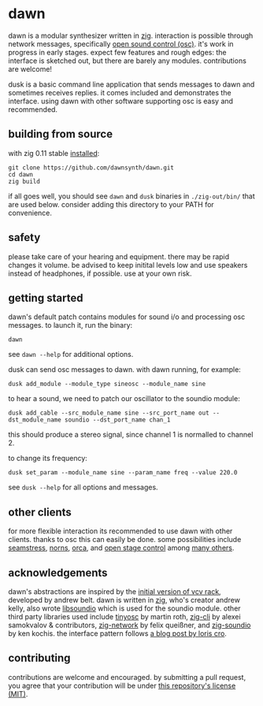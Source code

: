 # dawn

dawn is a modular synthesizer written in [zig](https://ziglang.org).
interaction is possible through network messages, specifically [open sound control (osc)](https://en.wikipedia.org/wiki/Open_Sound_Control).
it's work in progress in early stages.
expect few features and rough edges: the interface is sketched out, but there are barely any modules.
contributions are welcome!

dusk is a basic command line application that sends messages to dawn and sometimes receives replies. 
it comes included and demonstrates the interface. 
using dawn with other software supporting osc is easy and recommended.


## building from source

with zig 0.11 stable [installed](https://ziglang.org/learn/getting-started/#installing-zig):
```shell
git clone https://github.com/dawnsynth/dawn.git
cd dawn
zig build
```

if all goes well, you should see `dawn` and `dusk` binaries in `./zig-out/bin/` that are used below.
consider adding this directory to your PATH for convenience.


## safety

please take care of your hearing and equipment.
there may be rapid changes it volume.
be advised to keep initital levels low and use speakers instead of headphones, if possible.
use at your own risk.


## getting started

dawn's default patch contains modules for sound i/o and processing osc messages. 
to launch it, run the binary:
```shell
dawn
```

see `dawn --help` for additional options.

dusk can send osc messages to dawn. with dawn running, for example:
```shell
dusk add_module --module_type sineosc --module_name sine
```

to hear a sound, we need to patch our oscillator to the soundio module:
```shell
dusk add_cable --src_module_name sine --src_port_name out --dst_module_name soundio --dst_port_name chan_1
```
this should produce a stereo signal, since channel 1 is normalled to channel 2.

to change its frequency:
```shell
dusk set_param --module_name sine --param_name freq --value 220.0
```

see `dusk --help` for all options and messages.


## other clients

for more flexible interaction its recommended to use dawn with other clients.
thanks to osc this can easily be done. 
some possibilities include [seamstress](https://github.com/ryleelyman/seamstress), [norns](https://monome.org/docs/norns/), [orca](https://github.com/hundredrabbits/Orca), and [open stage control](http://openstagecontrol.ammd.net) among [many others](https://github.com/topics/open-sound-control).


## acknowledgements

dawn's abstractions are inspired by the [initial version of vcv rack](https://github.com/VCVRack/Rack/tree/v0.5), developed by andrew belt.
dawn is written in [zig](https://ziglang.org/), who's creator andrew kelly, also wrote [libsoundio](https://github.com/andrewrk/libsoundio) which is used for the soundio module.
other third party libraries used include [tinyosc](https://github.com/mhroth/tinyosc) by martin roth, [zig-cli](https://github.com/sam701/zig-cli) by alexei samokvalov & contributors, [zig-network](https://github.com/MasterQ32/zig-network) by felix queißner, and [zig-soundio](https://github.com/veloscillator/zig-soundio) by ken kochis.
the interface pattern follows [a blog post by loris cro](https://zig.news/kristoff/easy-interfaces-with-zig-0100-2hc5).


## contributing

contributions are welcome and encouraged.
by submitting a pull request, you agree that your contribution will be under [this repository's license (MIT)](https://github.com/dawnsynth/dawn/blob/main/LICENSE).
